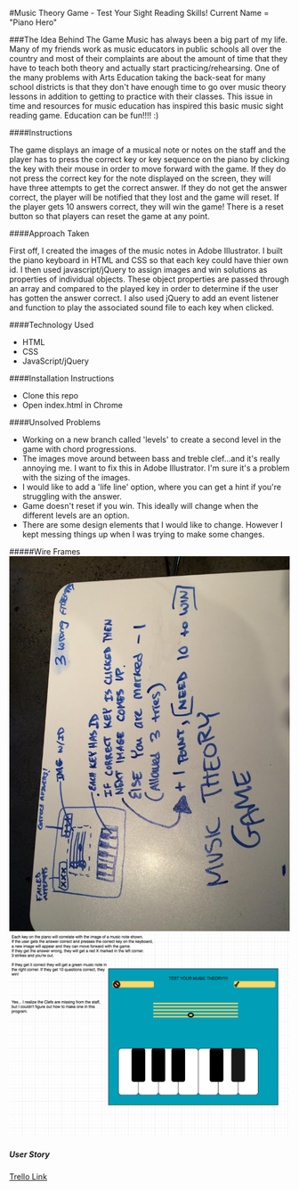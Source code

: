 #Music Theory Game - Test Your Sight Reading Skills! Current Name = "Piano Hero" 



###The Idea Behind The Game
Music has always been a big part of my life. Many of my friends work as music educators in public schools all over the country and most of their complaints are about the amount of time that they have to teach both theory and actually start practicing/rehearsing. One of the many problems with Arts Education taking the back-seat for many school districts is that they don't have enough time to go over music theory lessons in addition to getting to practice with their classes. This issue in time and resources for music education has inspired this basic music sight reading game. Education can be fun!!!! :)

####Instructions 

The game displays an image of a musical note or notes on the staff and the player has to press the correct key or key sequence on the piano by clicking the key with their mouse in order to move forward with the game. If they do not press the correct key for the note displayed on the screen, they will have three attempts to get the correct answer. If they do not get the answer correct, the player will be notified that they lost and the game will reset. If the player gets 10 answers correct, they will win the game! There is a reset button so that players can reset the game at any point. 


####Approach Taken

First off, I created the images of the music notes in Adobe Illustrator. I built the piano keyboard in HTML and CSS so that each key could have thier own id. I  then used javascript/jQuery to assign images and win solutions as properties of individual objects. These object properties are passed through an array and compared to the played key in order to determine if the user has gotten the answer correct. I also used jQuery to add an event listener and function to play the associated sound file to each key when clicked.

####Technology Used 
* HTML
* CSS
* JavaScript/jQuery


####Installation Instructions 
* Clone this repo
* Open index.html in Chrome 

####Unsolved Problems 
* Working on a new branch called 'levels' to create a second level in the game with chord progressions. 
* The images move around between bass and treble clef...and it's really annoying me. I want to fix this in Adobe Illustrator. I'm sure it's a problem with the sizing of the images.
* I would like to add a 'life line' option, where you can get a hint if you're struggling with the answer. 
* Game doesn't reset if you win. This ideally will change when the different levels are an option. 
* There are some design elements that I would like to change. However I kept messing things up when I was trying to make some changes. 

#####Wire Frames
![](assets/WireFrame1.jpg)
![](assets/WireFrame2.png)


##### User Story

[Trello Link](https://trello.com/b/nTNrPKqZ/project-1)
